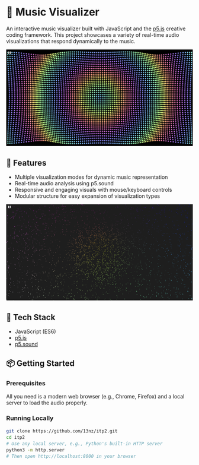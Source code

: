 # 🎵 Music Visualizer

An interactive music visualizer built with JavaScript and the [p5.js](https://p5js.org/) creative coding framework. This project showcases a variety of real-time audio visualizations that respond dynamically to the music.

![alt text](image-1.png)

## 🚀 Features

- Multiple visualization modes for dynamic music representation
- Real-time audio analysis using p5.sound
- Responsive and engaging visuals with mouse/keyboard controls
- Modular structure for easy expansion of visualization types

![alt text](image.png)

## 🧰 Tech Stack

- JavaScript (ES6)
- [p5.js](https://p5js.org/)
- [p5.sound](https://p5js.org/reference/#/libraries/p5.sound)

## 📦 Getting Started

### Prerequisites

All you need is a modern web browser (e.g., Chrome, Firefox) and a local server to load the audio properly.

### Running Locally

```bash
git clone https://github.com/13nz/itp2.git
cd itp2
# Use any local server, e.g., Python's built-in HTTP server
python3 -m http.server
# Then open http://localhost:8000 in your browser
